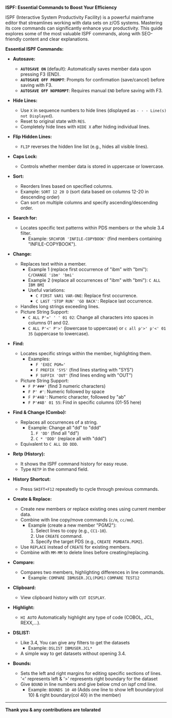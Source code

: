 **ISPF: Essential Commands to Boost Your Efficiency**

ISPF (Interactive System Productivity Facility) is a powerful mainframe editor that streamlines working with data sets on z/OS systems. Mastering its core commands can significantly enhance your productivity. This guide explores some of the most valuable ISPF commands, along with SEO-friendly content and clear explanations.

**Essential ISPF Commands:**

* **Autosave:**
    - **`AUTOSAVE ON`** (default): Automatically saves member data upon pressing F3 (END).
    - **`AUTOSAVE OFF PROMPT`**: Prompts for confirmation (save/cancel) before saving with F3.
    - **`AUTOSAVE OFF NOPROMPT`**: Requires manual `END` before saving with F3.
* **Hide Lines:**
    - Use `X` in sequence numbers to hide lines (displayed as `- - - Line(s) not Displayed`).
    - Reset to original state with `RES`.
    - Completely hide lines with `HIDE X` after hiding individual lines.
* **Flip Hidden Lines:**
    - `FLIP` reverses the hidden line list (e.g., hides all visible lines).
* **Caps Lock:**
    - Controls whether member data is stored in uppercase or lowercase.
* **Sort:**
    - Reorders lines based on specified columns.
    - Example: `SORT 12 20 D` (sort data based on columns 12-20 in descending order)
    - Can sort on multiple columns and specify ascending/descending order.

* **Search for:**
    - Locates specific text patterns within PDS members or the whole 3.4 filter.
        - Example: `SRCHFOR 'INFILE-COPYBOOK'` (find members containing "INFILE-COPYBOOK").

* **Change:**
    - Replaces text within a member.
        - Example 1 (replace first occurrence of "ibm" with "bmi"): `C/CHANGE 'ibm' 'bmi'`
        - Example 2 (replace all occurrences of "ibm" with "bmi"): `C ALL IBM BMI`
        - Useful variations:
            - `C FIRST VAR1 VAR-ONE`: Replace first occurrence.
            - `C LAST 'STOP RUN' 'GO BACK'`: Replace last occurrence.
    - Handles long strings exceeding lines.
    - Picture String Support:
        - `C ALL P'=' ' ' 01 02`: Change all characters into spaces in columns 01 and 02.
        - `C ALL P'<' P'>'` (lowercase to uppercase) or `c all p'>' p'<' 01 35` (uppercase to lowercase).
* **Find:**
    - Locates specific strings within the member, highlighting them.
        - Examples:
            - `F 'EXEC PGM='`
            - `F PREFIX 'SYS'` (find lines starting with "SYS")
            - `F SUFFIX 'OUT'` (find lines ending with "OUT")
    - Picture String Support:
        - `F P'###'` (find 3 numeric characters)
        - `F P' #'`: Numeric followed by space
        - `F P'#AB'`: Numeric character, followed by "ab"
        - `F P'#AB' 01 55`: Find in specific columns (01-55 here)
* **Find & Change (Combo):**
    - Replaces all occurrences of a string.
        - Example: Change all "dd" to "ddd"
            1. `F 'DD'` (find all "dd")
            2. `C * 'DDD'` (replace all with "ddd")
    - Equivalent to `C ALL DD DDD`.
* **Retp (History):**
    - It shows the ISPF command history for easy reuse.
    - Type `RETP` in the command field.
* **History Shortcut:**
    - Press `SHIFT+F12` repeatedly to cycle through previous commands.
* **Create & Replace:**
    - Create new members or replace existing ones using current member data.
    - Combine with line copy/move commands (`c/m`, `cc/mm`).
        - Example (create a new member "PGM2"):
            1. Select lines to copy (e.g., `CC1-10`).
            2. Use `CREATE` command.
            3. Specify the target PDS (e.g., `CREATE PGMDATA.PGM2`).
    - Use `REPLACE` instead of `CREATE` for existing members.
    - Combine with `MM-MM` to delete lines before creating/replacing.
* **Compare:**
    - Compares two members, highlighting differences in line commands.
        - Example: `COMPARE IBMUSER.JCL(PGM1)`
                    `COMPARE TEST12`
* **Clipboard:**
    - View clipboard history with `CUT DISPLAY`.
* **Highlight:**
    - `HI AUTO` Automatically highlight any type of code (COBOL, JCL, REXX,...).

* **DSLIST:**
    - Like 3.4, You can give any filters to get the datasets
        - Example: `DSLIST IBMUSER.JCL*` 
    - A simple way to get datasets without opening 3.4.

* **Bounds:**
    - Sets the left and right margins for editing specific sections of lines. '<' represents left & '>' represents right boundary for the dataset
    - Give `BOUND` in line numbers and give below cmd on ispf cmd line.
        - Example: `BOUNDS 10 40` (Adds one line to show left boundary(col 10) & right boundary(col 40) in the member)




* **
**Thank you & any contributions are tolarated**
